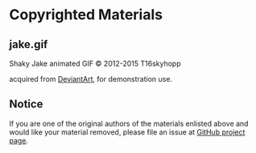 Copyrighted Materials
=====================

jake.gif
--------

Shaky Jake animated GIF © 2012-2015 T16skyhopp

acquired from [DeviantArt](http://t16skyhopp.deviantart.com/art/SHAKY-JAKE-animated-gif-323629358), for demonstration use.

Notice
------

If you are one of the original authors of the materials enlisted above and would like your material removed, please file an issue at [GitHub project page](https://github.com/rschiang/tutorial-workshop-clock).
